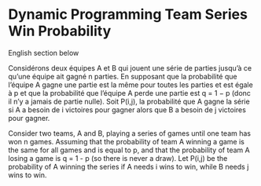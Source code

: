 # Dynamic Programming Team Series Win Probability

English section below

Considérons deux équipes A et B qui jouent une série de parties jusqu’à ce qu’une équipe ait gagné n parties. En supposant que la probabilité que l’équipe A gagne une partie est la même pour toutes les parties et est égale à p et que la probabilité que l’équipe A perde une partie est q = 1 − p (donc il n’y a jamais de partie nulle). Soit P(i,j), la probabilité que A gagne la série si A a besoin de i victoires pour gagner alors que B a besoin de j victoires pour gagner.

Consider two teams, A and B, playing a series of games until one team has won n games. Assuming that the probability of team A winning a game is the same for all games and is equal to p, and that the probability of team A losing a game is q = 1 - p (so there is never a draw). Let P(i,j) be the probability of A winning the series if A needs i wins to win, while B needs j wins to win.

